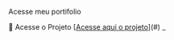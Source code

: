 Acesse meu portifolio

 🔗 Acesse o Projeto
[[Acesse aqui o projeto](https://william-abreu-portfolio.netlify.app/)](#) _ 

